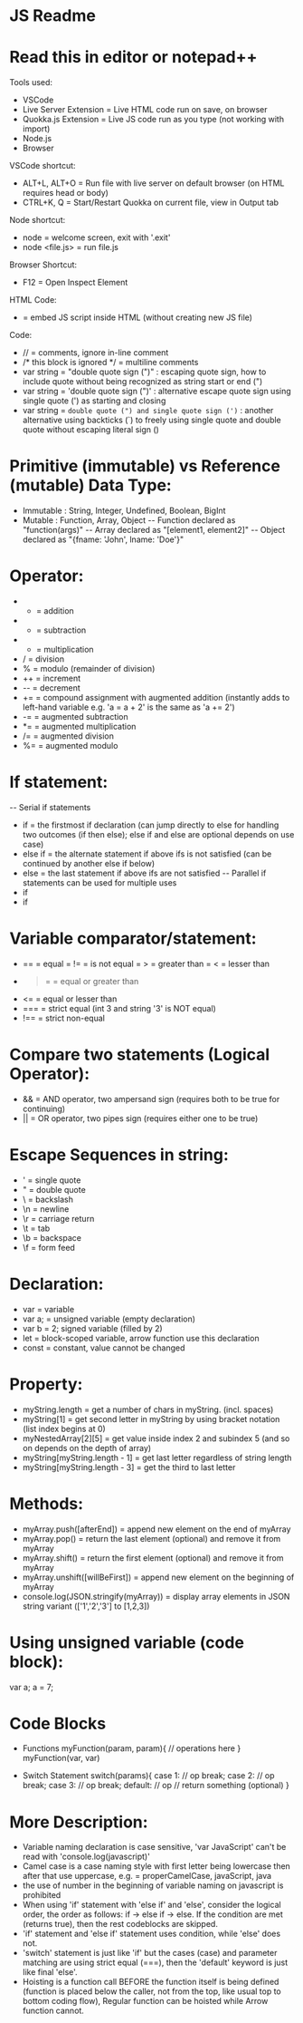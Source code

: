 # JS Readme
# Read this in editor or notepad++

Tools used:
- VSCode
- Live Server Extension = Live HTML code run on save, on browser 
- Quokka.js Extension = Live JS code run as you type (not working with import)
- Node.js
- Browser

VSCode shortcut:
- ALT+L, ALT+O = Run file with live server on default browser (on HTML requires head or body)
- CTRL+K, Q = Start/Restart Quokka on current file, view in Output tab

Node shortcut:
- node = welcome screen, exit with '.exit'
- node <file.js> = run file.js

Browser Shortcut:
- F12 = Open Inspect Element

HTML Code:
- <script></script> = embed JS script inside HTML (without creating new JS file)

Code:
- // = comments, ignore in-line comment
- /* this block is ignored */ = multiline comments
- var string = "double quote sign (\")" : escaping quote sign, how to include quote without being recognized as string start or end (\")
- var string = 'double quote sign (")' : alternative escape quote sign using single quote (') as starting and closing
- var string = `double quote (") and single quote sign (')` : another alternative using backticks (`) to freely using single quote and double quote without escaping literal sign (\)

# Primitive (immutable) vs Reference (mutable) Data Type:
- Immutable : String, Integer, Undefined, Boolean, BigInt
- Mutable : Function, Array, Object
-- Function declared as "function(args)"
-- Array declared as "[element1, element2]"
-- Object declared as "{fname: 'John', lname: 'Doe'}"

# Operator:
- + = addition
- - = subtraction
- * = multiplication
- / = division
- % = modulo (remainder of division)
- ++ = increment
- -- = decrement
- += = compound assignment with augmented addition (instantly adds to left-hand variable e.g. 'a = a + 2' is the same as 'a += 2')
- -= = augmented subtraction
- *= = augmented multiplication
- /= = augmented division
- %= = augmented modulo

# If statement:
-- Serial if statements
- if = the firstmost if declaration (can jump directly to else for handling two outcomes (if then else); else if and else are optional depends on use case)
- else if = the alternate statement if above ifs is not satisfied (can be continued by another else if below)
- else = the last statement if above ifs are not satisfied
-- Parallel if statements can be used for multiple uses
- if
- if
# Variable comparator/statement:
- == = equal
= != = is not equal
= > = greater than
= < = lesser than
- >= = equal or greater than
- <= = equal or lesser than
- === = strict equal (int 3 and string '3' is NOT equal)
- !== = strict non-equal
# Compare two statements (Logical Operator):
- && = AND operator, two ampersand sign (requires both to be true for continuing)
- || = OR operator, two pipes sign (requires either one to be true)


# Escape Sequences in string:
- \' = single quote
- \" = double quote
- \\ = backslash
- \n = newline
- \r = carriage return
- \t = tab
- \b = backspace
- \f = form feed

# Declaration:
- var = variable
- var a; = unsigned variable (empty declaration)
- var b = 2; signed variable (filled by 2)
- let = block-scoped variable, arrow function use this declaration
- const = constant, value cannot be changed

# Property:
- myString.length = get a number of chars in myString. (incl. spaces)
- myString[1] = get second letter in myString by using bracket notation (list index begins at 0)
- myNestedArray[2][5] = get value inside index 2 and subindex 5 (and so on depends on the depth of array)
- myString[myString.length - 1] = get last letter regardless of string length
- myString[myString.length - 3] = get the third to last letter

# Methods:
- myArray.push([afterEnd]) = append new element on the end of myArray
- myArray.pop() = return the last element (optional) and remove it from myArray
- myArray.shift() = return the first element (optional) and remove it from myArray
- myArray.unshift([willBeFirst]) = append new element on the beginning of myArray
- console.log(JSON.stringify(myArray)) = display array elements in JSON string variant (['1','2','3'] to [1,2,3])

# Using unsigned variable (code block):

var a;
a = 7;

# Code Blocks
- Functions
myFunction(param, param){
    // operations here
}
myFunction(var, var)

- Switch Statement
switch(params){
    case 1:
        // op
        break;
    case 2:
        // op
        break;
    case 3:
        // op
        break;
    default:
        // op
    // return something (optional)
}
    

# More Description:
- Variable naming declaration is case sensitive, 'var JavaScript' can't be read with 'console.log(javascript)'
- Camel case is a case naming style with first letter being lowercase then after that use uppercase, e.g. = properCamelCase, javaScript, java
- the use of number in the beginning of variable naming on javascript is prohibited
- When using 'if' statement with 'else if' and 'else', consider the logical order, the order as follows: if -> else if -> else. If the condition are met (returns true), then the rest codeblocks are skipped.
- 'if' statement and 'else if' statement uses condition, while 'else' does not.
- 'switch' statement is just like 'if' but the cases (case) and parameter matching are using strict equal (===), then the 'default' keyword is just like final 'else'.
- Hoisting is a function call BEFORE the function itself is being defined (function is placed below the caller, not from the top, like usual top to bottom coding flow), Regular function can be hoisted while Arrow function cannot.